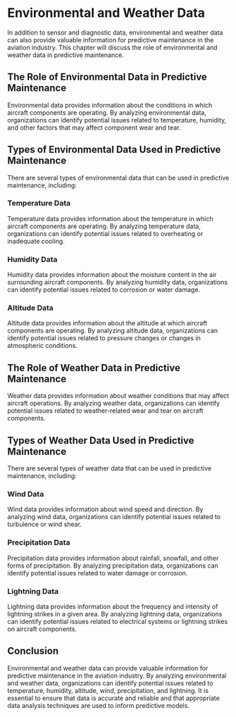 Environmental and Weather Data
===================================================================================================

In addition to sensor and diagnostic data, environmental and weather data can also provide valuable information for predictive maintenance in the aviation industry. This chapter will discuss the role of environmental and weather data in predictive maintenance.

The Role of Environmental Data in Predictive Maintenance
--------------------------------------------------------

Environmental data provides information about the conditions in which aircraft components are operating. By analyzing environmental data, organizations can identify potential issues related to temperature, humidity, and other factors that may affect component wear and tear.

Types of Environmental Data Used in Predictive Maintenance
----------------------------------------------------------

There are several types of environmental data that can be used in predictive maintenance, including:

### Temperature Data

Temperature data provides information about the temperature in which aircraft components are operating. By analyzing temperature data, organizations can identify potential issues related to overheating or inadequate cooling.

### Humidity Data

Humidity data provides information about the moisture content in the air surrounding aircraft components. By analyzing humidity data, organizations can identify potential issues related to corrosion or water damage.

### Altitude Data

Altitude data provides information about the altitude at which aircraft components are operating. By analyzing altitude data, organizations can identify potential issues related to pressure changes or changes in atmospheric conditions.

The Role of Weather Data in Predictive Maintenance
--------------------------------------------------

Weather data provides information about weather conditions that may affect aircraft operations. By analyzing weather data, organizations can identify potential issues related to weather-related wear and tear on aircraft components.

Types of Weather Data Used in Predictive Maintenance
----------------------------------------------------

There are several types of weather data that can be used in predictive maintenance, including:

### Wind Data

Wind data provides information about wind speed and direction. By analyzing wind data, organizations can identify potential issues related to turbulence or wind shear.

### Precipitation Data

Precipitation data provides information about rainfall, snowfall, and other forms of precipitation. By analyzing precipitation data, organizations can identify potential issues related to water damage or corrosion.

### Lightning Data

Lightning data provides information about the frequency and intensity of lightning strikes in a given area. By analyzing lightning data, organizations can identify potential issues related to electrical systems or lightning strikes on aircraft components.

Conclusion
----------

Environmental and weather data can provide valuable information for predictive maintenance in the aviation industry. By analyzing environmental and weather data, organizations can identify potential issues related to temperature, humidity, altitude, wind, precipitation, and lightning. It is essential to ensure that data is accurate and reliable and that appropriate data analysis techniques are used to inform predictive models.
